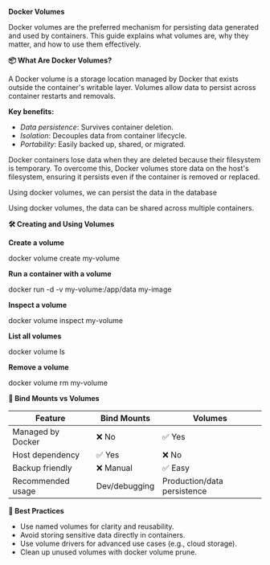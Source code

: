**Docker Volumes**

Docker volumes are the preferred mechanism for persisting data generated and used by containers. This guide explains what volumes are, why they matter, and how to use them effectively.

**📦 What Are Docker Volumes?**

A Docker volume is a storage location managed by Docker that exists outside the container's writable layer. Volumes allow data to persist across container restarts and removals.

**Key benefits:**

- _Data persistence_: Survives container deletion.
- _Isolation_: Decouples data from container lifecycle.
- _Portability_: Easily backed up, shared, or migrated.

Docker containers lose data when they are deleted because their filesystem is temporary. To overcome this, Docker volumes store data on the host's filesystem, ensuring it persists even if the container is removed or replaced.

Using docker volumes, we can persist the data in the database

Using docker volumes, the data can be shared across multiple containers.

**🛠️ Creating and Using Volumes**

**Create a volume**

docker volume create my-volume

**Run a container with a volume**

docker run -d -v my-volume:/app/data my-image

**Inspect a volume**

docker volume inspect my-volume

**List all volumes**

docker volume ls

**Remove a volume**

docker volume rm my-volume

**🔄 Bind Mounts vs Volumes**

| **Feature** | **Bind Mounts** | **Volumes** |
| --- | --- | --- |
| Managed by Docker | ❌ No | ✅ Yes |
| Host dependency | ✅ Yes | ❌ No |
| Backup friendly | ❌ Manual | ✅ Easy |
| Recommended usage | Dev/debugging | Production/data persistence |

**🧠 Best Practices**

- Use named volumes for clarity and reusability.
- Avoid storing sensitive data directly in containers.
- Use volume drivers for advanced use cases (e.g., cloud storage).
- Clean up unused volumes with docker volume prune.